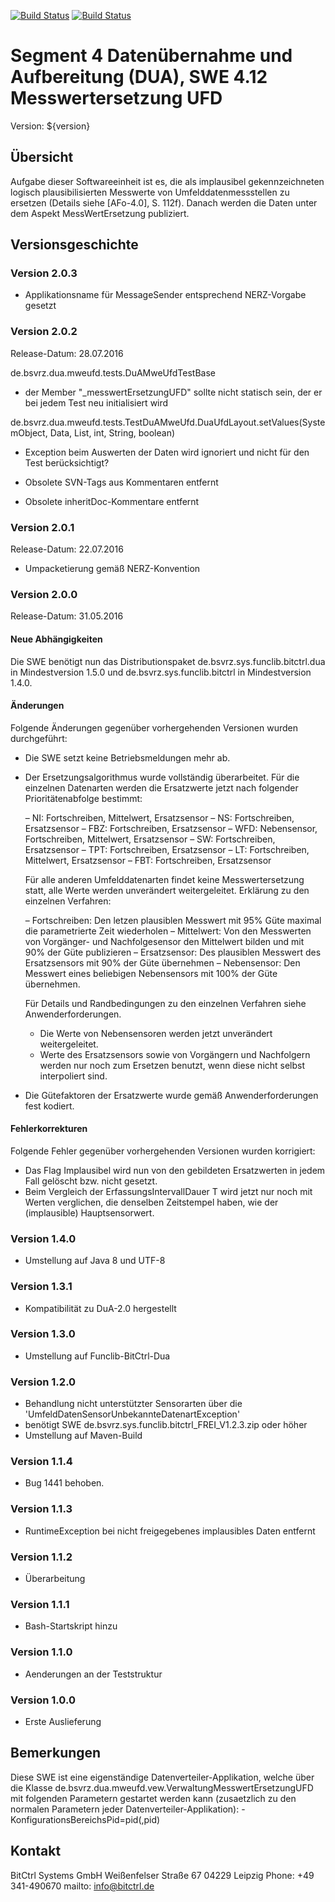 [![Build Status](https://travis-ci.org/bitctrl/de.bsvrz.dua.mweufd.svg?branch=develop)](https://travis-ci.org/bitctrl/de.bsvrz.dua.mweufd)
[![Build Status](https://api.bintray.com/packages/bitctrl/maven/de.bsvrz.dua.mweufd/images/download.svg)](https://bintray.com/bitctrl/maven/de.bsvrz.dua.mweufd)

# Segment 4 Datenübernahme und Aufbereitung (DUA), SWE 4.12 Messwertersetzung UFD

Version: ${version}

## Übersicht

Aufgabe dieser Softwareeinheit ist es, die als implausibel gekennzeichneten logisch
plausibilisierten Messwerte von Umfelddatenmessstellen zu ersetzen (Details siehe [AFo-4.0],
S. 112f). Danach werden die Daten unter dem Aspekt MessWertErsetzung publiziert.


## Versionsgeschichte

### Version 2.0.3

- Applikationsname für MessageSender entsprechend NERZ-Vorgabe gesetzt


### Version 2.0.2

Release-Datum: 28.07.2016

de.bsvrz.dua.mweufd.tests.DuAMweUfdTestBase
- der Member "_messwertErsetzungUFD" sollte nicht statisch sein, der er bei jedem Test neu initialisiert wird

de.bsvrz.dua.mweufd.tests.TestDuAMweUfd.DuaUfdLayout.setValues(SystemObject, Data, List<String>, int, String, boolean)
- Exception beim Auswerten der Daten wird ignoriert und nicht für den Test berücksichtigt?

- Obsolete SVN-Tags aus Kommentaren entfernt
- Obsolete inheritDoc-Kommentare entfernt

### Version 2.0.1

Release-Datum: 22.07.2016

- Umpacketierung gemäß NERZ-Konvention

### Version 2.0.0

Release-Datum: 31.05.2016

#### Neue Abhängigkeiten

Die SWE benötigt nun das Distributionspaket de.bsvrz.sys.funclib.bitctrl.dua in
Mindestversion 1.5.0 und de.bsvrz.sys.funclib.bitctrl in Mindestversion 1.4.0.

#### Änderungen

Folgende Änderungen gegenüber vorhergehenden Versionen wurden durchgeführt:

- Die SWE setzt keine Betriebsmeldungen mehr ab.
- Der Ersetzungsalgorithmus wurde vollständig überarbeitet. Für die einzelnen Datenarten
  werden die Ersatzwerte jetzt nach folgender Prioritätenabfolge bestimmt:
  
  – NI: Fortschreiben, Mittelwert, Ersatzsensor
  – NS: Fortschreiben, Ersatzsensor
  – FBZ: Fortschreiben, Ersatzsensor
  – WFD: Nebensensor, Fortschreiben, Mittelwert, Ersatzsensor
  – SW: Fortschreiben, Ersatzsensor
  – TPT: Fortschreiben, Ersatzsensor
  – LT: Fortschreiben, Mittelwert, Ersatzsensor
  – FBT: Fortschreiben, Ersatzsensor
 
  Für alle anderen Umfelddatenarten findet keine Messwertersetzung statt, alle Werte
  werden unverändert weitergeleitet. 
  Erklärung zu den einzelnen Verfahren:

  – Fortschreiben: Den letzen plausiblen Messwert mit 95% Güte maximal die
    parametrierte Zeit wiederholen
  – Mittelwert: Von den Messwerten von Vorgänger- und Nachfolgesensor den
    Mittelwert bilden und mit 90% der Güte publizieren
  – Ersatzsensor: Des plausiblen Messwert des Ersatzsensors mit 90% der Güte
    übernehmen
  – Nebensensor: Den Messwert eines beliebigen Nebensensors mit 100% der Güte
    übernehmen.

  Für Details und Randbedingungen zu den einzelnen Verfahren siehe Anwenderforderungen.

  - Die Werte von Nebensensoren werden jetzt unverändert weitergeleitet.
  - Werte des Ersatzsensors sowie von Vorgängern und Nachfolgern werden nur noch
    zum Ersetzen benutzt, wenn diese nicht selbst interpoliert sind.

- Die Gütefaktoren der Ersatzwerte wurde gemäß Anwenderforderungen fest kodiert.

#### Fehlerkorrekturen

Folgende Fehler gegenüber vorhergehenden Versionen wurden korrigiert:

- Das Flag Implausibel wird nun von den gebildeten Ersatzwerten in jedem Fall
  gelöscht bzw. nicht gesetzt.
- Beim Vergleich der ErfassungsIntervallDauer T wird jetzt nur noch mit Werten
  verglichen, die denselben Zeitstempel haben, wie der (implausible) Hauptsensorwert.

### Version 1.4.0

- Umstellung auf Java 8 und UTF-8

### Version 1.3.1

- Kompatibilität zu DuA-2.0 hergestellt

### Version 1.3.0

- Umstellung auf Funclib-BitCtrl-Dua

### Version 1.2.0

- Behandlung nicht unterstützter Sensorarten über die 'UmfeldDatenSensorUnbekannteDatenartException'
- benötigt SWE de.bsvrz.sys.funclib.bitctrl_FREI_V1.2.3.zip oder höher 
- Umstellung auf Maven-Build  
  
### Version 1.1.4

- Bug 1441 behoben.
  
### Version 1.1.3

- RuntimeException bei nicht freigegebenes implausibles Daten entfernt

### Version 1.1.2

- Überarbeitung
  
### Version 1.1.1
  
- Bash-Startskript hinzu

### Version 1.1.0

- Aenderungen an der Teststruktur

### Version 1.0.0

- Erste Auslieferung

## Bemerkungen

Diese SWE ist eine eigenständige Datenverteiler-Applikation, welche über die Klasse
de.bsvrz.dua.mweufd.vew.VerwaltungMesswertErsetzungUFD mit folgenden Parametern
gestartet werden kann (zusaetzlich zu den normalen Parametern jeder
Datenverteiler-Applikation):
	-KonfigurationsBereichsPid=pid(,pid)


## Kontakt

BitCtrl Systems GmbH
Weißenfelser Straße 67
04229 Leipzig
Phone: +49 341-490670
mailto: info@bitctrl.de
